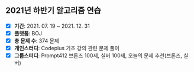 ## 2021년 하반기 알고리즘 연습

- [X] **기간**: 2021. 07. 19 ~ 2021. 12. 31 
- [X] **플랫폼**: BOJ
- [X] **총 문제 수**: 374 문제
- [X] **개인스터디**: Codeplus 기초 강의 관련 문제 풀이
- [X] **그룹스터디**: Prompt412 브론즈 100제, 실버 100제, 오늘의 문제 추천(브론즈, 실버)
